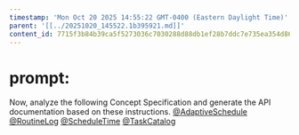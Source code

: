 ```yaml
---
timestamp: 'Mon Oct 20 2025 14:55:22 GMT-0400 (Eastern Daylight Time)'
parent: '[[../20251020_145522.1b395921.md]]'
content_id: 7715f3b84b39ca5f5273036c7030288d88db1ef28b7ddc7e735ea354d866266e
---
```


# prompt:

Now, analyze the following Concept Specification and generate the API documentation based on these instructions.
[@AdaptiveSchedule](../concepts/AdaptiveSchedule/AdaptiveSchedule.md)
[@RoutineLog](../concepts/RoutineLog/RoutineLog.md)
[@ScheduleTime](../concepts/ScheduleTime/ScheduleTime.md)
[@TaskCatalog](../concepts/TaskCatalog/TaskCatalog.md)
